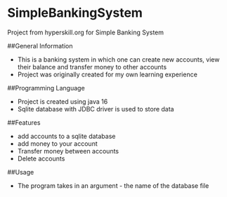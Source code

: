 # SimpleBankingSystem
Project from hyperskill.org for Simple Banking System

##General Information
- This is a banking system in which one can create new accounts, view their balance and transfer money to other accounts
- Project was originally created for my own learning experience

##Programming Language
- Project is created using java 16
- Sqlite database with JDBC driver is used to store data

##Features
- add accounts to a sqlite database
- add money to your account
- Transfer money between accounts
- Delete accounts

##Usage
- The program takes in an argument - the name of the database file
